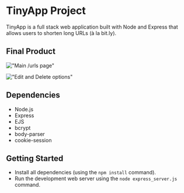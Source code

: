 # TinyApp Project

TinyApp is a full stack web application built with Node and Express that allows users to shorten long URLs (à la bit.ly).

## Final Product

!["Main /urls page"](#)

!["Edit and Delete options"](#)

## Dependencies

- Node.js
- Express
- EJS
- bcrypt
- body-parser
- cookie-session

## Getting Started

- Install all dependencies (using the `npm install` command).
- Run the development web server using the `node express_server.js` command.
